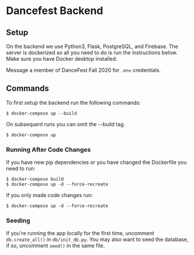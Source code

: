 # Dancefest Backend

## Setup

On the backend we use Python3, Flask, PostgreSQL, and Firebase. The server is dockerized so all you need to do is run the instructions below. Make sure you have Docker desktop installed.

Message a member of DanceFest Fall 2020 for `.env` credentials.

## Commands

To first setup the backend run the following commands:

```
$ docker-compose up --build
```

On subsequent runs you can omit the --build tag.

```
$ docker-compose up
```

### Running After Code Changes

If you have new pip dependencies or you have changed the Dockerfile you need to run:
```
$ docker-compose build
$ docker-compose up -d --force-recreate
```

If you only made code changes run:
```
$ docker-compose up -d --force-recreate
```

### Seeding

If you're running the app locally for the first time, uncomment `db.create_all()` in `db/init_db.py`. You may also want to seed the database, if so, uncomment `seed()` in the same file.
